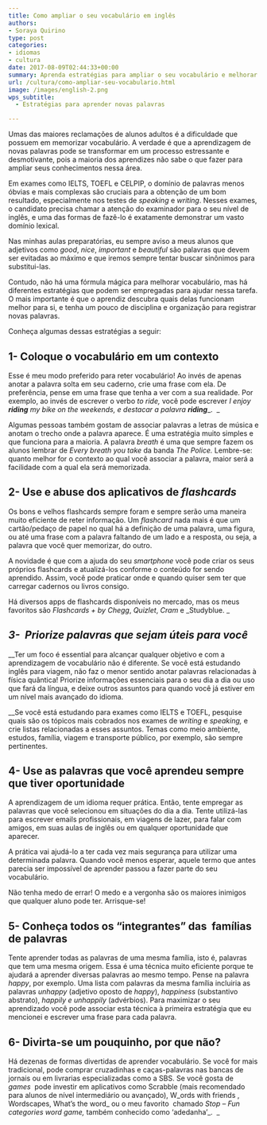 ```yaml
---
title: Como ampliar o seu vocabulário em inglês
authors:
- Soraya Quirino
type: post
categories:
- idiomas
- cultura
date: 2017-08-09T02:44:33+00:00
summary: Aprenda estratégias para ampliar o seu vocabulário e melhorar o seu inglês de forma simples e prática.
url: /cultura/como-ampliar-seu-vocabulario.html
image: /images/english-2.png
wps_subtitle:
  - Estratégias para aprender novas palavras

---
```

Umas das maiores reclamações de alunos adultos é a dificuldade que possuem em memorizar vocabulário. A verdade é que a aprendizagem de novas palavras pode se transformar em um processo estressante e desmotivante, pois a maioria dos aprendizes não sabe o que fazer para ampliar seus conhecimentos nessa área.

Em exames como IELTS, TOEFL e CELPIP, o domínio de palavras menos óbvias e mais complexas são cruciais para a obtenção de um bom resultado, especialmente nos testes de _speaking_ e _writing_. Nesses exames, o candidato precisa chamar a atenção do examinador para o seu nível de inglês, e uma das formas de fazê-lo é exatamente demonstrar um vasto domínio lexical.

Nas minhas aulas preparatórias, eu sempre aviso a meus alunos que adjetivos como _good_, _nice_, _important_ e _beautiful_ são palavras que devem ser evitadas ao máximo e que iremos sempre tentar buscar sinônimos para substitui-las.

Contudo, não há uma fórmula mágica para melhorar vocabulário, mas há diferentes estratégias que podem ser empregadas para ajudar nessa tarefa. O mais importante é que o aprendiz descubra quais delas funcionam melhor para si, e tenha um pouco de disciplina e organização para registrar novas palavras.

Conheça algumas dessas estratégias a seguir:

## 1- Coloque o vocabulário em um contexto

Esse é meu modo preferido para reter vocabulário! Ao invés de apenas anotar a palavra solta em seu caderno, crie uma frase com ela. De preferência, pense em uma frase que tenha a ver com a sua realidade. Por exemplo, ao invés de escrever o verbo _to ride,_ você pode escrever _I enjoy_ **_riding_** _my bike on the weekends, e destacar a palavra_ **_riding_**_.  _

Algumas pessoas também gostam de associar palavras a letras de música e anotam o trecho onde a palavra aparece. É uma estratégia muito simples e que funciona para a maioria. A palavra _breath_ é uma que sempre fazem os alunos lembrar de _Every breath you take_ da banda _The Police._ Lembre-se: quanto melhor for o contexto ao qual você associar a palavra, maior será a facilidade com a qual ela será memorizada.

## 2- Use e abuse dos aplicativos de _flashcards_

Os bons e velhos flashcards sempre foram e sempre serão uma maneira muito eficiente de reter informação. Um _flashcard_ nada mais é que um cartão/pedaço de papel no qual há a definição de uma palavra, uma figura, ou até uma frase com a palavra faltando de um lado e a resposta, ou seja, a palavra que você quer memorizar, do outro.

A novidade é que com a ajuda do seu _smartphone_ você pode criar os seus próprios flashcards e atualizá-los conforme o conteúdo for sendo aprendido. Assim, você pode praticar onde e quando quiser sem ter que carregar cadernos ou livros consigo.

Há diversos apps de flashcards disponíveis no mercado, mas os meus favoritos são _Flashcards + by Chegg_, _Quizlet_, _Cram_ e _Studyblue. _

## _3-  Priorize palavras que sejam úteis para você_

 __Ter um foco é essential para alcançar qualquer objetivo e com a aprendizagem de vocabulário não é diferente. Se você está estudando inglês para viagem, não faz o menor sentido anotar palavras relacionadas à física quântica! Priorize informações essenciais para o seu dia a dia ou uso que fará da língua, e deixe outros assuntos para quando você já estiver em um nível mais avançado do idioma.

 __Se você está estudando para exames como IELTS e TOEFL, pesquise quais são os tópicos mais cobrados nos exames de _writing_ e _speaking,_ e crie listas relacionadas a esses assuntos. Temas como meio ambiente, estudos, família, viagem e transporte público, por exemplo, são sempre pertinentes.

## 4- Use as palavras que você aprendeu sempre que tiver oportunidade

A aprendizagem de um idioma requer prática. Então, tente empregar as palavras que você selecionou em situações do dia a dia. Tente utilizá-las para escrever emails profissionais, em viagens de lazer, para falar com amigos, em suas aulas de inglês ou em qualquer oportunidade que aparecer.

A prática vai ajudá-lo a ter cada vez mais segurança para utilizar uma determinada palavra. Quando você menos esperar, aquele termo que antes parecia ser impossível de aprender passou a fazer parte do seu vocabulário.

Não tenha medo de errar! O medo e a vergonha são os maiores inimigos que qualquer aluno pode ter. Arrisque-se!

## 5- Conheça todos os &#8220;integrantes&#8221; das  famílias de palavras

Tente aprender todas as palavras de uma mesma família, isto é, palavras que tem uma mesma origem. Essa é uma técnica muito eficiente porque te ajudará a aprender diversas palavras ao mesmo tempo. Pense na palavra _happy_, por exemplo. Uma lista com palavras da mesma família incluiria as palavras _unhappy_ (adjetivo oposto de _happy_), _happiness_ (substantivo abstrato), _happily e unhappily_ (advérbios). Para maximizar o seu aprendizado você pode associar esta técnica à primeira estratégia que eu mencionei e escrever uma frase para cada palavra.

## 6- Divirta-se um pouquinho, por que não?

Há dezenas de formas divertidas de aprender vocabulário. Se você for mais tradicional, pode comprar cruzadinhas e caças-palavras nas bancas de jornais ou em livrarias especializadas como a SBS. Se você gosta de _games_  pode investir em aplicativos como Scrabble (mais recomendado para alunos de nível intermediário ou avançado), W_ords with friends , Wordscapes, What’s the word_ ou o meu favorito  chamado _Stop &#8211; Fun categories word game,_ também conhecido como ‘adedanha&#8217;_.  _